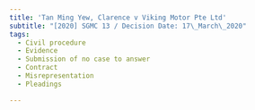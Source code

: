 ```yaml
---
title: 'Tan Ming Yew, Clarence v Viking Motor Pte Ltd'
subtitle: "[2020] SGMC 13 / Decision Date: 17\_March\_2020"
tags:
  - Civil procedure
  - Evidence
  - Submission of no case to answer
  - Contract
  - Misrepresentation
  - Pleadings

---
```

